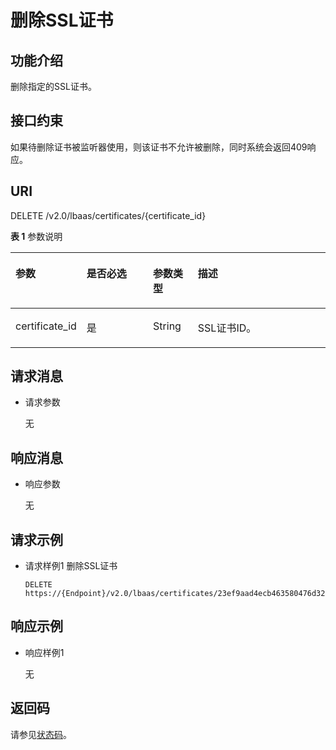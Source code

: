 # 删除SSL证书<a name="elb_zq_zs_0005"></a>

## 功能介绍<a name="zh-cn_topic_0085859920_section2499709175535"></a>

删除指定的SSL证书。

## 接口约束<a name="zh-cn_topic_0085859920_section35450812175535"></a>

如果待删除证书被监听器使用，则该证书不允许被删除，同时系统会返回409响应。

## URI<a name="zh-cn_topic_0085859920_section64362641175535"></a>

DELETE /v2.0/lbaas/certificates/\{certificate\_id\}

**表 1**  参数说明

<a name="table76017424715"></a>
<table><thead align="left"><tr id="row1462910423715"><th class="cellrowborder" valign="top" width="21.42785721427857%" id="mcps1.2.5.1.1"><p id="p862914421178"><a name="p862914421178"></a><a name="p862914421178"></a>参数</p>
</th>
<th class="cellrowborder" valign="top" width="21.42785721427857%" id="mcps1.2.5.1.2"><p id="p62271176316"><a name="p62271176316"></a><a name="p62271176316"></a>是否必选</p>
</th>
<th class="cellrowborder" valign="top" width="14.288571142885711%" id="mcps1.2.5.1.3"><p id="p362914421274"><a name="p362914421274"></a><a name="p362914421274"></a>参数类型</p>
</th>
<th class="cellrowborder" valign="top" width="42.85571442855714%" id="mcps1.2.5.1.4"><p id="p126291424718"><a name="p126291424718"></a><a name="p126291424718"></a>描述</p>
</th>
</tr>
</thead>
<tbody><tr id="row362914421378"><td class="cellrowborder" valign="top" width="21.42785721427857%" headers="mcps1.2.5.1.1 "><p id="p46298424717"><a name="p46298424717"></a><a name="p46298424717"></a>certificate_id</p>
</td>
<td class="cellrowborder" valign="top" width="21.42785721427857%" headers="mcps1.2.5.1.2 "><p id="p36291421273"><a name="p36291421273"></a><a name="p36291421273"></a>是</p>
</td>
<td class="cellrowborder" valign="top" width="14.288571142885711%" headers="mcps1.2.5.1.3 "><p id="p126292426712"><a name="p126292426712"></a><a name="p126292426712"></a>String</p>
</td>
<td class="cellrowborder" valign="top" width="42.85571442855714%" headers="mcps1.2.5.1.4 "><p id="p1762911427714"><a name="p1762911427714"></a><a name="p1762911427714"></a>SSL证书ID。</p>
</td>
</tr>
</tbody>
</table>

## 请求消息<a name="zh-cn_topic_0085859920_section124704175535"></a>

-   请求参数

    无


## 响应消息<a name="zh-cn_topic_0085859920_section14041166175535"></a>

-   响应参数

    无


## 请求示例<a name="section593018453355"></a>

-   请求样例1 删除SSL证书

    ```
    DELETE https://{Endpoint}/v2.0/lbaas/certificates/23ef9aad4ecb463580476d324a6c71af
    ```


## 响应示例<a name="section564371811435"></a>

-   响应样例1

    无


## 返回码<a name="zh-cn_topic_0049139664_section36936567"></a>

请参见[状态码](状态码.md)。

